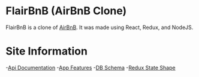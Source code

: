 # FlairBnB (AirBnB Clone)

FlairBnB is a clone of [AirBnB](https://www.airbnb.com/). It was made using React, Redux, and NodeJS. 

# Site Information
-[Api Documentation](https://github.com/hazeluwuz/Flair-BnB/wiki/API-Documentation)
-[App Features](https://github.com/hazeluwuz/Flair-BnB/wiki/App-Features)
-[DB Schema](https://github.com/hazeluwuz/Flair-BnB/wiki/DB-Schema)
-[Redux State Shape](https://github.com/hazeluwuz/Flair-BnB/wiki/Redux-State-Shape)



